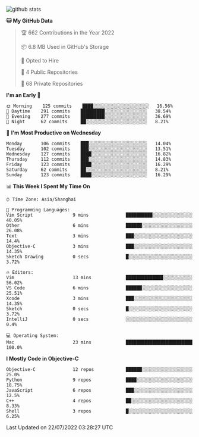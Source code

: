 
![github stats](https://github-readme-stats.vercel.app/api?username=ChesterYue&show_icons=true&count_private=true)

<!-- ![wakatime](https://github-readme-stats.vercel.app/api/wakatime?username=ChesterYue&layout=compact) -->

<!-- ![wakatime](https://github-readme-stats.vercel.app/api/top-langs/?username=ChesterYue&layout=compact) -->

<!--START_SECTION:waka-->
**🐱 My GitHub Data** 

> 🏆 662 Contributions in the Year 2022
 > 
> 📦 6.8 MB Used in GitHub's Storage 
 > 
> 💼 Opted to Hire
 > 
> 📜 4 Public Repositories 
 > 
> 🔑 68 Private Repositories  
 > 
**I'm an Early 🐤** 

```text
🌞 Morning    125 commits    ████░░░░░░░░░░░░░░░░░░░░░   16.56% 
🌆 Daytime    291 commits    █████████░░░░░░░░░░░░░░░░   38.54% 
🌃 Evening    277 commits    █████████░░░░░░░░░░░░░░░░   36.69% 
🌙 Night      62 commits     ██░░░░░░░░░░░░░░░░░░░░░░░   8.21%

```
📅 **I'm Most Productive on Wednesday** 

```text
Monday       106 commits    ███░░░░░░░░░░░░░░░░░░░░░░   14.04% 
Tuesday      102 commits    ███░░░░░░░░░░░░░░░░░░░░░░   13.51% 
Wednesday    127 commits    ████░░░░░░░░░░░░░░░░░░░░░   16.82% 
Thursday     112 commits    ███░░░░░░░░░░░░░░░░░░░░░░   14.83% 
Friday       123 commits    ████░░░░░░░░░░░░░░░░░░░░░   16.29% 
Saturday     62 commits     ██░░░░░░░░░░░░░░░░░░░░░░░   8.21% 
Sunday       123 commits    ████░░░░░░░░░░░░░░░░░░░░░   16.29%

```


📊 **This Week I Spent My Time On** 

```text
⌚︎ Time Zone: Asia/Shanghai

💬 Programming Languages: 
Vim Script               9 mins              ██████████░░░░░░░░░░░░░░░   40.05% 
Other                    6 mins              ██████░░░░░░░░░░░░░░░░░░░   26.08% 
Text                     3 mins              ███░░░░░░░░░░░░░░░░░░░░░░   14.4% 
Objective-C              3 mins              ███░░░░░░░░░░░░░░░░░░░░░░   14.35% 
Sketch Drawing           0 secs              █░░░░░░░░░░░░░░░░░░░░░░░░   3.72%

🔥 Editors: 
Vim                      13 mins             ██████████████░░░░░░░░░░░   56.02% 
VS Code                  6 mins              ██████░░░░░░░░░░░░░░░░░░░   25.51% 
Xcode                    3 mins              ███░░░░░░░░░░░░░░░░░░░░░░   14.35% 
Sketch                   0 secs              █░░░░░░░░░░░░░░░░░░░░░░░░   3.72% 
IntelliJ                 0 secs              ░░░░░░░░░░░░░░░░░░░░░░░░░   0.4%

💻 Operating System: 
Mac                      23 mins             █████████████████████████   100.0%

```

**I Mostly Code in Objective-C** 

```text
Objective-C              12 repos            ██████░░░░░░░░░░░░░░░░░░░   25.0% 
Python                   9 repos             ████░░░░░░░░░░░░░░░░░░░░░   18.75% 
JavaScript               6 repos             ███░░░░░░░░░░░░░░░░░░░░░░   12.5% 
C++                      4 repos             ██░░░░░░░░░░░░░░░░░░░░░░░   8.33% 
Shell                    3 repos             █░░░░░░░░░░░░░░░░░░░░░░░░   6.25%

```



 Last Updated on 22/07/2022 03:28:27 UTC
<!--END_SECTION:waka-->